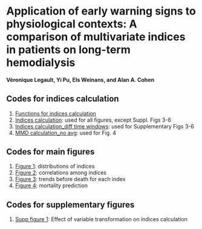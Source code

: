 # Application of early warning signs to physiological contexts: A comparison of multivariate indices in patients on long-term hemodialysis

#### Véronique Legault, Yi Pu, Els Weinans, and Alan A. Cohen

## Codes for indices calculation
1. [Functions for indices calculation](https://github.com/cohenaginglab/EWS-comparison/blob/8e2aa15708d72307806d13206d5c0612803bfa75/Functions%20for%20indices%20calculation.R)
2. [Indices calculation](https://github.com/cohenaginglab/EWS-comparison/blob/2cfa38d173da072e381d15e1c7827c2de609de14/Indices%20calculation.R): used for all figures, except Suppl. Figs 3-6
3. [Indices calculation_diff time windows](https://github.com/cohenaginglab/EWS-comparison/blob/a5e2c78c5a23420aff689caf02245bf0fd6bf898/Indices%20calculation_diff%20time%20windows.R): used for Supplementary Figs 3-6
4. [MMD calculation_no avg](https://github.com/cohenaginglab/EWS-comparison/blob/8ec3655cc92c90507f5d534fa2b2510b1f3d624c/MMD%20calculation_no%20avg.R): used for Fig. 4

## Codes for main figures

1. [Figure 1](https://github.com/cohenaginglab/EWS-comparison/blob/0df9b5b94e0e679a62c99d08cbf04aa004d6e9a7/Figure%201.R): distributions of indices
2. [Figure 2](https://github.com/cohenaginglab/EWS-comparison/blob/4480f89ac4a0209deece4a40136ac05a7d38dd62/Figure%202.R): correlations among indices
3. [Figure 3](https://github.com/cohenaginglab/EWS-comparison/blob/a6fdfd2bcfe11abfa3ca12cc436b994de61cdf13/Figure%203.R): trends before death for each index
4. [Figure 4](https://github.com/cohenaginglab/EWS-comparison/blob/96ad3a9e4d49e4b626ff8753cbf2bb65181a6993/Figure%204.R): mortality prediction

## Codes for supplementary figures
1. [Supp figure 1](https://github.com/cohenaginglab/EWS-comparison/blob/58ad293ed33e682dbfea923b71368922ed5b04a1/Supp%20figure%201.R): Effect of variable transformation on indices calculation

